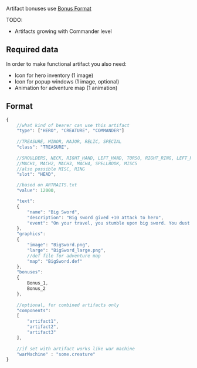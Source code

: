 Artifact bonuses use [Bonus Format](Bonus_Format.md)

TODO:

-   Artifacts growing with Commander level

## Required data

In order to make functional artifact you also need:

-   Icon for hero inventory (1 image)
-   Icon for popup windows (1 image, optional)
-   Animation for adventure map (1 animation)

## Format

``` javascript
{
	//what kind of bearer can use this artifact
	"type": ["HERO", "CREATURE", "COMMANDER"] 
	
	//TREASURE, MINOR, MAJOR, RELIC, SPECIAL
	"class": "TREASURE",
	
	//SHOULDERS, NECK, RIGHT_HAND, LEFT_HAND, TORSO, RIGHT_RING, LEFT_RING, FEET, MISC1, MISC2, MISC3, MISC4,
	//MACH1, MACH2, MACH3, MACH4, SPELLBOOK, MISC5
	//also possible MISC, RING 
	"slot":	"HEAD", 

	//based on ARTRAITS.txt		
	"value": 12000, 

	"text":
	{
		"name": "Big Sword",
		"description": "Big sword gived +10 attack to hero",
		"event": "On your travel, you stumble upon big sword. You dust it off and stick in your backpack"
	},
	"graphics":
	{
		"image": "BigSword.png",
		"large": "BigSword_large.png",
		//def file for adventure map
		"map": "BigSword.def"
	},
	"bonuses":
	{
		Bonus_1,
		Bonus_2
	},
	
	//optional, for combined artifacts only
	"components": 
	[
		"artifact1",
		"artifact2",
		"artifact3"
	],
	
	//if set with artifact works like war machine
	"warMachine" : "some.creature" 
}
```